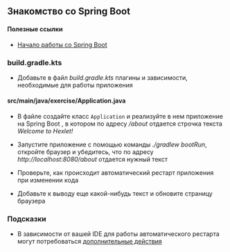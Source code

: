 ## Знакомство со Spring Boot

#### Полезные ссылки

* [Начало работы со Spring Boot](https://spring.io/quickstart)

### build.gradle.kts

* Добавьте в файл *build.gradle.kts* плагины и зависимости, необходимые для работы приложения

#### src/main/java/exercise/Application.java

* В файле создайте класс `Application` и реализуйте в нем приложение на Spring Boot , в котором по адресу */about* отдается строчка текста *Welcome to Hexlet!*

* Запустите приложение с помощью команды *./gradlew bootRun*, откройте браузер и убедитесь, что по адресу *http://localhost:8080/about* отдается нужный текст

* Проверьте, как происходит автоматический рестарт приложения при изменении кода

* Добавьте к выводу еще какой-нибудь текст и обновите страницу браузера

### Подсказки

* В зависимости от вашей IDE для работы автоматического рестарта могут потребоваться [дополнительные действия](https://docs.spring.io/spring-boot/docs/current/reference/html/using.html#using.devtools.restart)
